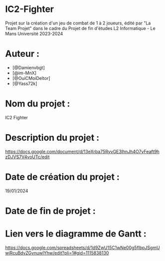 # IC2-Fighter
Projet sur la création d'un jeu de combat de 1 à 2 joueurs, édité par "La Team Projet" dans le cadre du Projet de fin d'études L2 Informatique - Le Mans Université 2023-2024

# Auteur :
- [@Damienvbgt]  
- [@im-MnX] 
- [@OuiCMoiDeltor] 
- [@Yass72k] 

# Nom du projet :
IC2 Fighter

# Description du projet : 
https://docs.google.com/document/d/13eXrba75RyvGE3lhnJh4O7yFeaft9hzDJVS7V4voUTc/edit

# Date de création du projet : 
19/01/2024

# Date de fin de projet : 

# Lien vers le diagramme de Gantt : 
https://docs.google.com/spreadsheets/d/1d9ZwU15C1wNe00g5flbpJSgmUwiRcuBdvZGvnuwIYhw/edit?pli=1#gid=1115838130
